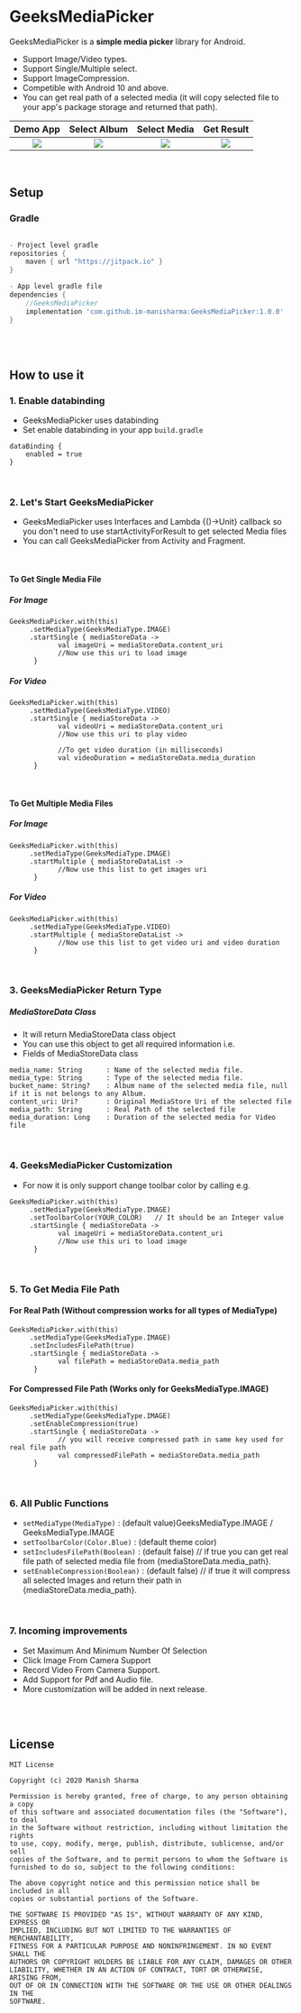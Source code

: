 # GeeksMediaPicker
GeeksMediaPicker is a **simple media picker** library for Android.

- Support Image/Video types.
- Support Single/Multiple select.
- Support ImageCompression.
- Competible with Android 10 and above.
- You can get real path of a selected media (it will copy selected file to your app's package storage and returned that path).


|       Demo App          |    Select Album         |    Select Media         |       Get Result         |
|:-----------------------:|:-----------------------:|:-----------------------:|:-----------------------: |
| ![](GeeksArts/art1.jpg) | ![](GeeksArts/art2.jpg) | ![](GeeksArts/art6.jpg) | ![](GeeksArts/art7.jpg)  |

</br>

## Setup

### Gradle

```gradle

- Project level gradle
repositories {
    maven { url "https://jitpack.io" }
}

- App level gradle file
dependencies {
    //GeeksMediaPicker
    implementation 'com.github.im-manisharma:GeeksMediaPicker:1.0.0'
}

```

</br></br>

## How to use it

### 1. Enable databinding

- GeeksMediaPicker uses databinding
- Set enable databinding in your app `build.gradle`

```
dataBinding {
    enabled = true
}
```

</br>


### 2. Let's Start GeeksMediaPicker

- GeeksMediaPicker uses Interfaces and Lambda {()->Unit} callback so you don't need to use startActivityForResult to get selected Media files
- You can call GeeksMediaPicker from Activity and Fragment.

</br>

#### To Get Single Media File


##### For Image

```
GeeksMediaPicker.with(this)
     .setMediaType(GeeksMediaType.IMAGE)
     .startSingle { mediaStoreData ->
            val imageUri = mediaStoreData.content_uri
            //Now use this uri to load image
      }
```

##### For Video


```
GeeksMediaPicker.with(this)
     .setMediaType(GeeksMediaType.VIDEO)
     .startSingle { mediaStoreData ->
            val videoUri = mediaStoreData.content_uri
            //Now use this uri to play video
            
            //To get video duration (in milliseconds)
            val videoDuration = mediaStoreData.media_duration
      }
```


</br>

#### To Get Multiple Media Files


##### For Image

```
GeeksMediaPicker.with(this)
     .setMediaType(GeeksMediaType.IMAGE)
     .startMultiple { mediaStoreDataList ->
            //Now use this list to get images uri
      }
```

##### For Video


```
GeeksMediaPicker.with(this)
     .setMediaType(GeeksMediaType.VIDEO)
     .startMultiple { mediaStoreDataList ->
            //Now use this list to get video uri and video duration
      }
```

</br>

### 3. GeeksMediaPicker Return Type

##### MediaStoreData Class

- It will return MediaStoreData class object
- You can use this object to get all required information i.e.
- Fields of MediaStoreData class

```
media_name: String      : Name of the selected media file.
media_type: String      : Type of the selected media file.
bucket_name: String?    : Album name of the selected media file, null if it is not belongs to any Album.
content_uri: Uri?       : Original MediaStore Uri of the selected file
media_path: String      : Real Path of the selected file   
media_duration: Long    : Duration of the selected media for Video file
```



</br>

### 4. GeeksMediaPicker Customization

- For now it is only support change toolbar color by calling e.g.

```
GeeksMediaPicker.with(this)
     .setMediaType(GeeksMediaType.IMAGE)
     .setToolbarColor(YOUR_COLOR)   // It should be an Integer value
     .startSingle { mediaStoreData ->
            val imageUri = mediaStoreData.content_uri
            //Now use this uri to load image
      }
```

</br>


### 5. To Get Media File Path

#### For Real Path (Without compression works for all types of MediaType)

```
GeeksMediaPicker.with(this)
     .setMediaType(GeeksMediaType.IMAGE)
     .setIncludesFilePath(true)
     .startSingle { mediaStoreData ->
            val filePath = mediaStoreData.media_path
      }
```


#### For Compressed File Path (Works only for GeeksMediaType.IMAGE)

```
GeeksMediaPicker.with(this)
     .setMediaType(GeeksMediaType.IMAGE)
     .setEnableCompression(true)
     .startSingle { mediaStoreData ->
            // you will receive compressed path in same key used for real file path
            val compressedFilePath = mediaStoreData.media_path 
      }
```



</br>

### 6. All Public Functions

* `setMediaType(MediaType)` : (default value)GeeksMediaType.IMAGE / GeeksMediaType.IMAGE
* `setToolbarColor(Color.Blue)` : (default theme color)
* `setIncludesFilePath(Boolean)` : (default false) // if true you can get real file path of selected media file from {mediaStoreData.media_path}.
* `setEnableCompression(Boolean)` : (default false) // if true it will compress all selected Images and return their path in {mediaStoreData.media_path}.

</br>

### 7. Incoming improvements

- Set Maximum And Minimum Number Of Selection
- Click Image From Camera Support
- Record Video From Camera Support.
- Add Support for Pdf and Audio file.
- More customization will be added in next release.




</br></br>

## License

````code
MIT License

Copyright (c) 2020 Manish Sharma

Permission is hereby granted, free of charge, to any person obtaining a copy
of this software and associated documentation files (the "Software"), to deal
in the Software without restriction, including without limitation the rights
to use, copy, modify, merge, publish, distribute, sublicense, and/or sell
copies of the Software, and to permit persons to whom the Software is
furnished to do so, subject to the following conditions:

The above copyright notice and this permission notice shall be included in all
copies or substantial portions of the Software.

THE SOFTWARE IS PROVIDED "AS IS", WITHOUT WARRANTY OF ANY KIND, EXPRESS OR
IMPLIED, INCLUDING BUT NOT LIMITED TO THE WARRANTIES OF MERCHANTABILITY,
FITNESS FOR A PARTICULAR PURPOSE AND NONINFRINGEMENT. IN NO EVENT SHALL THE
AUTHORS OR COPYRIGHT HOLDERS BE LIABLE FOR ANY CLAIM, DAMAGES OR OTHER
LIABILITY, WHETHER IN AN ACTION OF CONTRACT, TORT OR OTHERWISE, ARISING FROM,
OUT OF OR IN CONNECTION WITH THE SOFTWARE OR THE USE OR OTHER DEALINGS IN THE
SOFTWARE.
````

